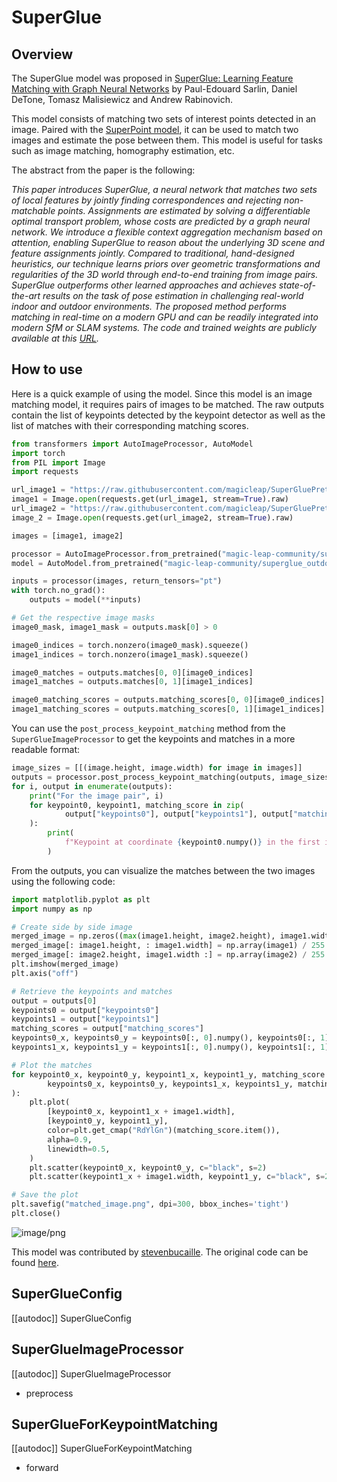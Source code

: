 <!--Copyright 2024 The HuggingFace Team. All rights reserved.

Licensed under the MIT License; you may not use this file except in compliance with
the License.

Unless required by applicable law or agreed to in writing, software distributed under the License is distributed on
an "AS IS" BASIS, WITHOUT WARRANTIES OR CONDITIONS OF ANY KIND, either express or implied. See the License for the
specific language governing permissions and limitations under the License.

⚠️ Note that this file is in Markdown but contain specific syntax for our doc-builder (similar to MDX) that may not be
rendered properly in your Markdown viewer.


-->

# SuperGlue

## Overview

The SuperGlue model was proposed in [SuperGlue: Learning Feature Matching with Graph Neural Networks](https://arxiv.org/abs/1911.11763) by Paul-Edouard Sarlin, Daniel DeTone, Tomasz Malisiewicz and Andrew Rabinovich.

This model consists of matching two sets of interest points detected in an image. Paired with the 
[SuperPoint model](https://huggingface.co/magic-leap-community/superpoint), it can be used to match two images and 
estimate the pose between them. This model is useful for tasks such as image matching, homography estimation, etc.

The abstract from the paper is the following:

*This paper introduces SuperGlue, a neural network that matches two sets of local features by jointly finding correspondences 
and rejecting non-matchable points. Assignments are estimated by solving a differentiable optimal transport problem, whose costs 
are predicted by a graph neural network. We introduce a flexible context aggregation mechanism based on attention, enabling 
SuperGlue to reason about the underlying 3D scene and feature assignments jointly. Compared to traditional, hand-designed heuristics, 
our technique learns priors over geometric transformations and regularities of the 3D world through end-to-end training from image 
pairs. SuperGlue outperforms other learned approaches and achieves state-of-the-art results on the task of pose estimation in 
challenging real-world indoor and outdoor environments. The proposed method performs matching in real-time on a modern GPU and 
can be readily integrated into modern SfM or SLAM systems. The code and trained weights are publicly available at this [URL](https://github.com/magicleap/SuperGluePretrainedNetwork).*

## How to use

Here is a quick example of using the model. Since this model is an image matching model, it requires pairs of images to be matched. 
The raw outputs contain the list of keypoints detected by the keypoint detector as well as the list of matches with their corresponding 
matching scores.
```python
from transformers import AutoImageProcessor, AutoModel
import torch
from PIL import Image
import requests

url_image1 = "https://raw.githubusercontent.com/magicleap/SuperGluePretrainedNetwork/refs/heads/master/assets/phototourism_sample_images/united_states_capitol_98169888_3347710852.jpg"
image1 = Image.open(requests.get(url_image1, stream=True).raw)
url_image2 = "https://raw.githubusercontent.com/magicleap/SuperGluePretrainedNetwork/refs/heads/master/assets/phototourism_sample_images/united_states_capitol_26757027_6717084061.jpg"
image_2 = Image.open(requests.get(url_image2, stream=True).raw)

images = [image1, image2]

processor = AutoImageProcessor.from_pretrained("magic-leap-community/superglue_outdoor")
model = AutoModel.from_pretrained("magic-leap-community/superglue_outdoor")

inputs = processor(images, return_tensors="pt")
with torch.no_grad():
    outputs = model(**inputs)

# Get the respective image masks 
image0_mask, image1_mask = outputs.mask[0] > 0

image0_indices = torch.nonzero(image0_mask).squeeze()
image1_indices = torch.nonzero(image1_mask).squeeze()

image0_matches = outputs.matches[0, 0][image0_indices]
image1_matches = outputs.matches[0, 1][image1_indices]

image0_matching_scores = outputs.matching_scores[0, 0][image0_indices]
image1_matching_scores = outputs.matching_scores[0, 1][image1_indices]
```

You can use the `post_process_keypoint_matching` method from the `SuperGlueImageProcessor` to get the keypoints and matches in a more readable format:
```python
image_sizes = [[(image.height, image.width) for image in images]]
outputs = processor.post_process_keypoint_matching(outputs, image_sizes)
for i, output in enumerate(outputs):
    print("For the image pair", i)
    for keypoint0, keypoint1, matching_score in zip(
            output["keypoints0"], output["keypoints1"], output["matching_scores"]
    ):
        print(
            f"Keypoint at coordinate {keypoint0.numpy()} in the first image matches with keypoint at coordinate {keypoint1.numpy()} in the second image with a score of {matching_score}."
        )

```

From the outputs, you can visualize the matches between the two images using the following code:
```python
import matplotlib.pyplot as plt
import numpy as np

# Create side by side image
merged_image = np.zeros((max(image1.height, image2.height), image1.width + image2.width, 3))
merged_image[: image1.height, : image1.width] = np.array(image1) / 255.0
merged_image[: image2.height, image1.width :] = np.array(image2) / 255.0
plt.imshow(merged_image)
plt.axis("off")

# Retrieve the keypoints and matches
output = outputs[0]
keypoints0 = output["keypoints0"]
keypoints1 = output["keypoints1"]
matching_scores = output["matching_scores"]
keypoints0_x, keypoints0_y = keypoints0[:, 0].numpy(), keypoints0[:, 1].numpy()
keypoints1_x, keypoints1_y = keypoints1[:, 0].numpy(), keypoints1[:, 1].numpy()

# Plot the matches
for keypoint0_x, keypoint0_y, keypoint1_x, keypoint1_y, matching_score in zip(
        keypoints0_x, keypoints0_y, keypoints1_x, keypoints1_y, matching_scores
):
    plt.plot(
        [keypoint0_x, keypoint1_x + image1.width],
        [keypoint0_y, keypoint1_y],
        color=plt.get_cmap("RdYlGn")(matching_score.item()),
        alpha=0.9,
        linewidth=0.5,
    )
    plt.scatter(keypoint0_x, keypoint0_y, c="black", s=2)
    plt.scatter(keypoint1_x + image1.width, keypoint1_y, c="black", s=2)

# Save the plot
plt.savefig("matched_image.png", dpi=300, bbox_inches='tight')
plt.close()
```

![image/png](https://cdn-uploads.huggingface.co/production/uploads/632885ba1558dac67c440aa8/01ZYaLB1NL5XdA8u7yCo4.png)

This model was contributed by [stevenbucaille](https://huggingface.co/stevenbucaille).
The original code can be found [here](https://github.com/magicleap/SuperGluePretrainedNetwork).

## SuperGlueConfig

[[autodoc]] SuperGlueConfig

## SuperGlueImageProcessor

[[autodoc]] SuperGlueImageProcessor

- preprocess

## SuperGlueForKeypointMatching

[[autodoc]] SuperGlueForKeypointMatching

- forward
